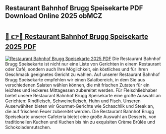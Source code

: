 ## Restaurant Bahnhof Brugg Speisekarte PDF Download Online 2025 obMCZ

# <h2><a href="http://gc9wo6.nevu.top/?p=Restaurant+Bahnhof+Brugg+Speisekarte">🔗 👉🔴 Restaurant Bahnhof Brugg Speisekarte 2025 PDF</a></h2>

[![Restaurant Bahnhof Brugg Speisekarte 2025 PDF](https://i.imgur.com/dBaPXMq.png)](http://gc9wo6.nevu.top/?p=Restaurant+Bahnhof+Brugg+Speisekarte)
Die Restaurant Bahnhof Brugg Speisekarte ist nicht nur eine Liste von Gerichten in einem Restaurant oder Café, sondern auch Ihre Möglichkeit, ein köstliches und für Ihren Geschmack geeignetes Gericht zu wählen. Auf unserer Restaurant Bahnhof Brugg Speisekarte empfehlen wir einen Salatbereich, in dem Sie aus verschiedenen Salaten wählen können, die mit frischen Zutaten für ein leichtes und leckeres Mittagessen zubereitet werden. Für Fleischliebhaber bietet unsere Restaurant Bahnhof Brugg Speisekarte eine große Auswahl an Gerichten: Rindfleisch, Schweinefleisch, Huhn und Fisch. Unseren Auserwählten bieten wir Gourmet-Gerichte wie Schaschlik und Steak an, die auf frischem Feuer zubereitet werden. Die Restaurant Bahnhof Brugg Speisekarte unserer Cafeteria bietet eine große Auswahl an Desserts, von traditionellen Kuchen und Kuchen bis hin zu exquisiten Crème Brûlée und Schokoladenrutschen.

